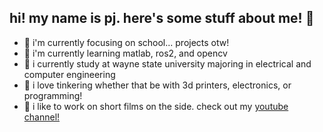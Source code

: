 ## hi! my name is pj. here's some stuff about me! 👋
- 🔭 i'm currently focusing on school... projects otw!
- 🌱 i'm currently learning matlab, ros2, and opencv
- 🏫 i currently study at wayne state university majoring in electrical and computer engineering
- 🔨 i love tinkering whether that be with 3d printers, electronics, or programming!
- 🎥 i like to work on short films on the side. check out my <a target="_blank" href="https://www.youtube.com/channel/UC2hlN8nkIE6jQl7qLvJFRNA">youtube channel!</a>
